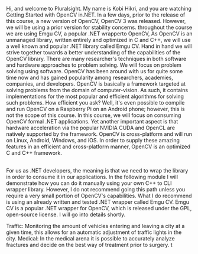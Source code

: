 Hi, and welcome to Pluralsight. My name is Kobi Hikri, and you are watching Getting Started with OpenCV in.NET. In a few days, prior to the release of this course, a new version of OpenCV, OpenCV 3 was released. 
However, we will be using a prior version for stability concerns. throughout the course we are using Emgu CV, a popular .NET wrapperto OpenCV,
As OpenCV is an unmanaged library, written entirely and optimized in C and C++, we will use a well known and popular .NET library called Emgu CV. Hand in hand we will strive together towards a better understanding of the capabilities of the OpenCV library. 
There are many researcher's techniques in both software and hardware approaches to problem solving. We will focus on problem solving using software.
OpenCV has been around with us for quite some time now and has gained popularity among researchers, academies, companies, and developers. OpenCV is basically a framework targeted at solving problems from the domain of computer-vision. As such, it contains implementations for the most popular and efficient algorithms for solving such problems. How efficient you ask? Well, it's even possible to compile and run OpenCV on a Raspberry Pi on an Android phone; however, this is not the scope of this course. In this course, we will focus on consuming OpenCV formal .NET applications. 
Yet another important aspect is that hardware acceleration via the popular NVIDIA CUDA and OpenCL are natively supported by the framework. 
OpenCV is cross-platform and will run on Linux, Android, Windows, and iOS. In order to supply these amazing features in an efficient and cross-platform manner, OpenCV is an optimized C and C++ framework. 

<br/>
For us as .NET developers, the meaning is that we need to wrap the library in order to consume it in our applications. In the following module I will demonstrate how you can do it manually using your own C++ to CLI wrapper library. However, I do not recommend going this path unless you require a very small portion of OpenCV's capabilities. What I do recommend is using an already written and tested .NET wrapper called Emgu CV. Emgu CV is a popular .NET wrapper for OpenCV, which is released under the GPL, open-source license. I will go into details shortly.


Traffic:
 Monitoring the amount of vehicles entering and leaving a city at a given time, this allows for an automatic adjustment of traffic lights in the city. 
 Medical: 
 In the medical arena it is possible to accurately analyze fractures and decide on the best way of treatment prior to surgery. t
